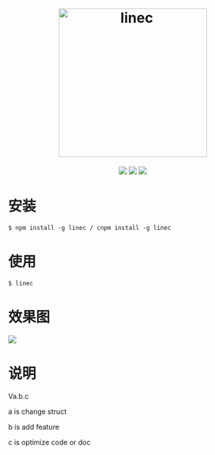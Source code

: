 <h1 align="center">
	<img height="300" src="http://cloud.qiufengh.com/md/linec.png" alt="linec" />
</h1>
<p align="center">
    <a href="https://npmcharts.com/compare/linec?minimal=true" rel="nofollow"><img src="https://img.shields.io/npm/dm/linec.svg" style="max-width:100%;"></a>
    <a href="https://www.npmjs.com/package/linec" rel="nofollow"><img src="https://img.shields.io/npm/v/linec.svg" style="max-width:100%;"></a>
    <a href="https://www.npmjs.com/package/linec" rel="nofollow"><img src="https://img.shields.io/npm/l/linec.svg?style=flat" style="max-width:100%;"></a>
</p>

# 安装

```
$ npm install -g linec / cnpm install -g linec 

```

# 使用

```
$ linec

```
# 效果图

![](http://cloud.qiufengh.com/md/1534064873673.jpg)

# 说明

Va.b.c

a is change struct

b is add feature

c is optimize code or doc
